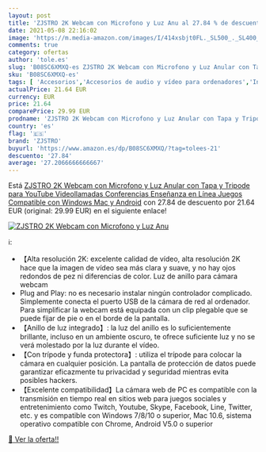 ```yaml
---
layout: post
title: 'ZJSTRO 2K Webcam con Microfono y Luz Anu al 27.84 % de descuento'
date: 2021-05-08 22:16:02
image: 'https://m.media-amazon.com/images/I/414xsbjt0FL._SL500_._SL400_.jpg'
comments: true
category: ofertas
author: 'tole.es'
slug: 'B08SC6XMXQ-es ZJSTRO 2K Webcam con Microfono y Luz Anular con Tapa y...'
sku: 'B08SC6XMXQ-es'
tags: [ 'Accesorios','Accesorios de audio y vídeo para ordenadores','Informática','Webcams y telefonía VoIP','android','zjstro', ]
actualPrice: 21.64 EUR
currency: EUR
price: 21.64
comparePrice: 29.99 EUR
prodname: 'ZJSTRO 2K Webcam con Microfono y Luz Anular con Tapa y Tripode para YouTube  Videollamadas  Conferencias  Enseñanza en Línea  Juegos  Compatible con Windows  Mac y Android'
country: 'es'
flag: '🇪🇸'
brand: 'ZJSTRO'
buyurl: 'https://www.amazon.es/dp/B08SC6XMXQ/?tag=tolees-21'
descuento: '27.84'
average: '27.2066666666667'
---
```


Está [ZJSTRO 2K Webcam con Microfono y Luz Anular con Tapa y Tripode para YouTube  Videollamadas  Conferencias  Enseñanza en Línea  Juegos  Compatible con Windows  Mac y Android](https://www.amazon.es/dp/B08SC6XMXQ/?tag=tolees-21) con 27.84 de descuento por 21.64 EUR (original: 29.99 EUR) en el siguiente enlace!

[![ZJSTRO 2K Webcam con Microfono y Luz Anu](https://m.media-amazon.com/images/I/414xsbjt0FL._SL500_._SL400_.jpg)](https://www.amazon.es/dp/B08SC6XMXQ/?tag=tolees-21)

ℹ️:

- 【Alta resolución 2K: excelente calidad de vídeo, alta resolución 2K hace que la imagen de vídeo sea más clara y suave, y no hay ojos redondos de pez ni diferencias de color. Luz de anillo para cámara webcam
- Plug and Play: no es necesario instalar ningún controlador complicado. Simplemente conecta el puerto USB de la cámara de red al ordenador. Para simplificar la webcam está equipada con un clip plegable que se puede fijar de pie o en el borde de la pantalla.
- 【Anillo de luz integrado】: la luz del anillo es lo suficientemente brillante, incluso en un ambiente oscuro, te ofrece suficiente luz y no se verá molestado por la luz durante el vídeo.
- 【Con trípode y funda protectora】: utiliza el trípode para colocar la cámara en cualquier posición. La pantalla de protección de datos puede garantizar eficazmente tu privacidad y seguridad mientras evita posibles hackers.
- 【Excelente compatibilidad】La cámara web de PC es compatible con la transmisión en tiempo real en sitios web para juegos sociales y entretenimiento como Twitch, Youtube, Skype, Facebook, Line, Twitter, etc. y es compatible con Windows 7/8/10 o superior, Mac 10.6, sistema operativo compatible con Chrome, Android V5.0 o superior

[🛒 Ver la oferta!!](https://www.amazon.es/dp/B08SC6XMXQ/?tag=tolees-21)
